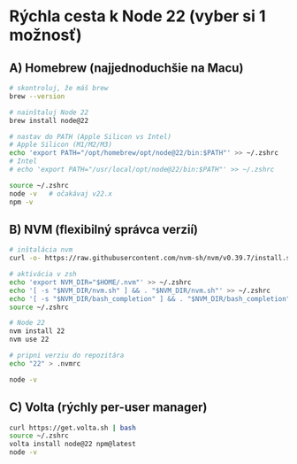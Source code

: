 # Rýchla cesta k Node 22 (vyber si 1 možnosť)

## A) Homebrew (najjednoduchšie na Macu)
```bash
# skontroluj, že máš brew
brew --version

# nainštaluj Node 22
brew install node@22

# nastav do PATH (Apple Silicon vs Intel)
# Apple Silicon (M1/M2/M3)
echo 'export PATH="/opt/homebrew/opt/node@22/bin:$PATH"' >> ~/.zshrc
# Intel
# echo 'export PATH="/usr/local/opt/node@22/bin:$PATH"' >> ~/.zshrc

source ~/.zshrc
node -v   # očakávaj v22.x
npm -v
```

## B) NVM (flexibilný správca verzií)
```bash
# inštalácia nvm
curl -o- https://raw.githubusercontent.com/nvm-sh/nvm/v0.39.7/install.sh | bash

# aktivácia v zsh
echo 'export NVM_DIR="$HOME/.nvm"' >> ~/.zshrc
echo '[ -s "$NVM_DIR/nvm.sh" ] && . "$NVM_DIR/nvm.sh"' >> ~/.zshrc
echo '[ -s "$NVM_DIR/bash_completion" ] && . "$NVM_DIR/bash_completion"' >> ~/.zshrc
source ~/.zshrc

# Node 22
nvm install 22
nvm use 22

# pripni verziu do repozitára
echo "22" > .nvmrc

node -v
```

## C) Volta (rýchly per-user manager)
```bash
curl https://get.volta.sh | bash
source ~/.zshrc
volta install node@22 npm@latest
node -v
```
